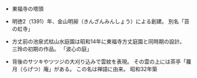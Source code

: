 - 東福寺の塔頭

- 明徳2（1391）年、金山明昶（きんざんみんしょう）による創建。
別名「苔の虹寺」

- 方丈前の池泉式枯山水庭園は昭和14年に東福寺方丈庭園と同時期の設計。
三玲の初期の作品。
「波心の庭」

- 背後のサツキやツツジの大刈り込みで雲紋を表現。
その雲の上には茶亭「蘿月（らげつ）庵」がある。
この名は禅語に由来。
昭和32年築